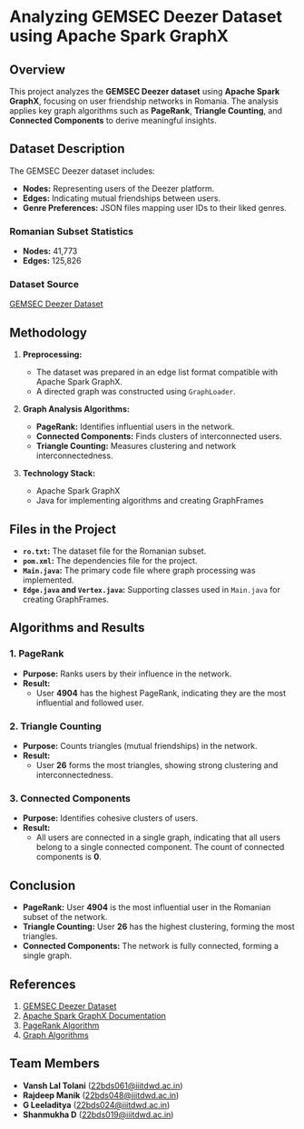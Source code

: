 # Analyzing GEMSEC Deezer Dataset using Apache Spark GraphX

## Overview
This project analyzes the **GEMSEC Deezer dataset** using **Apache Spark GraphX**, focusing on user friendship networks in Romania. The analysis applies key graph algorithms such as **PageRank**, **Triangle Counting**, and **Connected Components** to derive meaningful insights.

## Dataset Description
The GEMSEC Deezer dataset includes:
- **Nodes:** Representing users of the Deezer platform.
- **Edges:** Indicating mutual friendships between users.
- **Genre Preferences:** JSON files mapping user IDs to their liked genres.

### Romanian Subset Statistics
- **Nodes:** 41,773
- **Edges:** 125,826

### Dataset Source
[GEMSEC Deezer Dataset](https://snap.stanford.edu/data/gemsec-Deezer.html)

## Methodology
1. **Preprocessing:**
   - The dataset was prepared in an edge list format compatible with Apache Spark GraphX.
   - A directed graph was constructed using `GraphLoader`.

2. **Graph Analysis Algorithms:**
   - **PageRank:** Identifies influential users in the network.
   - **Connected Components:** Finds clusters of interconnected users.
   - **Triangle Counting:** Measures clustering and network interconnectedness.

3. **Technology Stack:**
   - Apache Spark GraphX
   - Java for implementing algorithms and creating GraphFrames

## Files in the Project
- **`ro.txt`:** The dataset file for the Romanian subset.
- **`pom.xml`:** The dependencies file for the project.
- **`Main.java`:** The primary code file where graph processing was implemented.
- **`Edge.java` and `Vertex.java`:** Supporting classes used in `Main.java` for creating GraphFrames.

## Algorithms and Results
### 1. PageRank
- **Purpose:** Ranks users by their influence in the network.
- **Result:** 
  - User **4904** has the highest PageRank, indicating they are the most influential and followed user.

### 2. Triangle Counting
- **Purpose:** Counts triangles (mutual friendships) in the network.
- **Result:**
  - User **26** forms the most triangles, showing strong clustering and interconnectedness.

### 3. Connected Components
- **Purpose:** Identifies cohesive clusters of users.
- **Result:**
  - All users are connected in a single graph, indicating that all users belong to a single connected component. The count of connected components is **0**.



## Conclusion
- **PageRank:** User **4904** is the most influential user in the Romanian subset of the network.
- **Triangle Counting:** User **26** has the highest clustering, forming the most triangles.
- **Connected Components:** The network is fully connected, forming a single graph.


## References
1. [GEMSEC Deezer Dataset](https://snap.stanford.edu/data/gemsec-Deezer.html)
2. [Apache Spark GraphX Documentation](https://spark.apache.org/docs/latest/graphx-programming-guide.html)
3. [PageRank Algorithm](https://en.wikipedia.org/wiki/PageRank)
4. [Graph Algorithms](https://en.wikipedia.org/wiki/Graph_(abstract_data_type))

## Team Members
- **Vansh Lal Tolani** (22bds061@iiitdwd.ac.in)
- **Rajdeep Manik** (22bds048@iiitdwd.ac.in)
- **G Leeladitya** (22bds024@iiitdwd.ac.in)
- **Shanmukha D** (22bds019@iiitdwd.ac.in)
